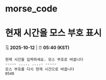 # morse_code
# 현재 시간을 모스 부호 표시
<!-- MORSE_TIME_START -->
🗓️ **2025-10-12** | ⏰ **05:40 (KST)**

```
현재 시간을 입력하세요. 모스 부호로 바꿉니다
----- ..... ....- -----
모스 부호를 다시 현재 시간으로 바꿉니다
0540
```
<!-- MORSE_TIME_END -->
